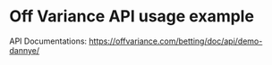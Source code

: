# Off Variance API usage example

API Documentations: https://offvariance.com/betting/doc/api/demo-dannye/